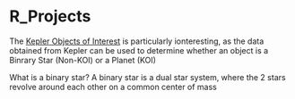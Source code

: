 # R_Projects
The [Kepler Objects of Interest](https://en.wikipedia.org/wiki/Kepler_object_of_interest) is particularly ionteresting, as the data obtained from Kepler can be used to determine whether an object is a Binrary Star (Non-KOI) or a Planet (KOI)

What is a binary star?
 A binary star is a dual star system, where the 2 stars revolve around each other on a common center of mass
 
 
